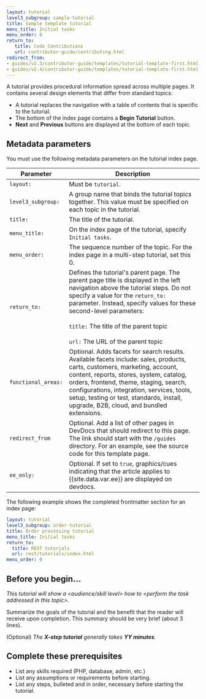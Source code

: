 ```yaml
---
layout: tutorial
level3_subgroup: sample-tutorial
title: Sample template tutorial
menu_title: Initial tasks
menu_order: 0
return_to:
   title: Code Contributions
   url: contributor-guide/contributing.html
redirect_from:
- guides/v2.3/contributor-guide/templates/tutorial-template-first.html
- guides/v2.4/contributor-guide/templates/tutorial-template-first.html
---
```


A tutorial provides procedural information spread across multiple pages. It contains several design elements that differ from standard topics:

*  A tutorial replaces the navigation with a table of contents that is specific to the tutorial.
*  The bottom of the index page contains a **Begin Tutorial** button.
*  **Next** and **Previous** buttons are displayed at the bottom of each topic.

## Metadata parameters

You must use the following metadata parameters on the tutorial index page.

Parameter | Description
--- | ---
`layout:` | Must be `tutorial`.
`level3_subgroup:` | A group name that binds the tutorial topics together. This value must be specified on each topic in the tutorial.
`title:` | The title of the tutorial.
`menu_title:` | On the index page of the tutorial, specify `Initial tasks`.
`menu_order:` | The sequence number of the topic. For the index page in a multi-step tutorial, set this 0.
`return_to:` | Defines the tutorial's parent page. The parent page title is displayed in the left navigation above the tutorial steps. Do not specify a value for the `return_to:` parameter. Instead, specify values for these second-level parameters:<br/><br/>`title:` The title of the parent topic<br/><br/>`url:` The URL of the parent topic
`functional_areas:`  |  Optional. Adds facets for search results. Available facets include: sales, products, carts, customers, marketing, account, content, reports, stores, system, catalog, orders, frontend, theme, staging, search, configurations, integration, services, tools, setup, testing or test, standards, install, upgrade, B2B, cloud, and bundled extensions.
`redirect_from`  | Optional. Add a list of other pages in DevDocs that should redirect to this page. The link should start with the `/guides` directory. For an example, see the source code for this template page.  |
`ee_only:` | Optional. If set to `true`, graphics/cues indicating that the article applies to {{site.data.var.ee}} are displayed on devdocs.

The following example shows the completed frontmatter section for an index page:

```yaml
layout: tutorial
level3_subgroup: order-tutorial
title: Order processing tutorial
menu_title: Initial tasks
return_to:
  title: REST tutorials
  url: rest/tutorials/index.html
menu_order: 0
```

## Before you begin...

_This tutorial will show a \<audience/skill level> how to \<perform the task addressed in this topic>._

Summarize the goals of the tutorial and the benefit that the reader will receive upon completion.
This summary should be very brief (about 3 lines).

(Optional) _The **X-step tutorial** generally takes **YY minutes**._

## Complete these prerequisites

*  List any skills required (PHP, database, admin, etc.)
*  List any assumptions or requirements before starting.
*  List any steps, bulleted and in order, necessary before starting the tutorial.
